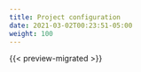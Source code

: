 ```yaml
---
title: Project configuration
date: 2021-03-02T00:23:51-05:00
weight: 100
---
```


{{< preview-migrated >}}

